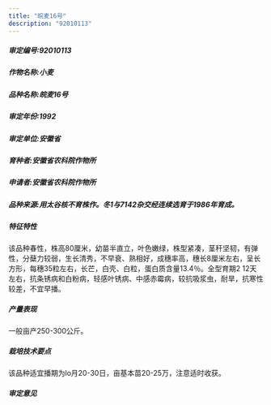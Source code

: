 ```yaml
---
title: "皖麦16号"
description: "92010113"
---
```

##### 审定编号:92010113

##### 作物名称:小麦

##### 品种名称:皖麦16号

##### 审定年份:1992

##### 审定单位:安徽省

##### 育种者:安徽省农科院作物所

##### 申请者:安徽省农科院作物所

##### 品种来源:用太谷核不育株作。冬1与7142杂交经连续选育于1986年育成。

##### 特征特性
该品种春性，株高80厘米，幼苗半直立，叶色嫩绿，株型紧凑，茎秆坚韧，有弹性，分蘖力较弱，生长清秀，不早衰、熟相好，成穗率高，穗长8厘米左右，呈长方形，每穗35粒左右，长芒，白壳、白粒，蛋白质含量13.4％。全型育期2 12天左右，抗条锈病和白粉病，轻感叶锈病、中感赤霉病，较抗吸浆虫，耐旱，抗寒性较差，不宜早播。

##### 产量表现
一般亩产250-300公斤。

##### 栽培技术要点
该品种适宜播期为lo月20-30日，亩基本苗20-25万，注意适时收获。

##### 审定意见

